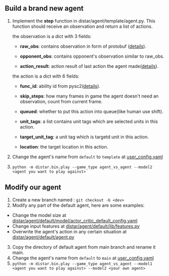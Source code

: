 ## Build a brand new agent
1. Implement the **step** function in distar/agent/template/agent.py.
This function should receive an observation and return a list of actions.

    the observation is a dict with 3 fields: 

    - **raw_obs**: contains observation in form of protobuf ([details](https://github.com/Blizzard/s2client-proto/blob/master/s2clientprotocol/sc2api.proto#L359)).

    - **opponent_obs**: contains opponent's observation similar to raw_obs.

    - **action_result**: action result of last action the agent made([details](https://github.com/Blizzard/s2client-proto/blob/master/s2clientprotocol/error.proto#L6)).

    the action is a dict with 6 fields:

    - **func_id**: ability id from pysc2([details](../distar/pysc2/lib/actions.py#L1183)).

    - **skip_steps**: how many frames in game the agent doesn't need an observation, count from current frame.

    - **queued**: whether to put this action into queue(like human use shift).

    - **unit_tags**: a list contains unit tags which are selected units in this action.

    -  **target_unit_tag**: a unit tag which is targetd unit in this action.

    -  **location**: the target location in this action.

2. Change the agent's name from `default` to `template` at [user_config.yaml](../distar/bin/user_config.yaml#L24)
3. `python -m distar.bin.play --game_type agent_vs_agent --model2 <agent you want to play against>`


## Modify our agent
1. Create a new branch named <dev>: `git checkout -b <dev>`
2. Modify any part of the default agent, here are some examples:
- Change the model size at [distar/agent/default/model/actor_critic_default_config.yaml](../distar/agent/default/model/actor_critic_default_config.yaml)
- Change input features at [distar/agent/default/lib/features.py](../distar/agent/default/lib/features.py)
- Overwrite the agent's action in any certain situation at [distar/agent/default/agent.py](../distar/agent/default/agent.py#L306)
3. Copy the directory of default agent from main branch and rename it main.
4. Change the agent's name from `default` to `main` at [user_config.yaml](../distar/bin/user_config.yaml#L24)
5. `python -m distar.bin.play --game_type agent_vs_agent --model1 <agent you want to play against> --model2 <your own agent>`
